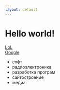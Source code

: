 ```yaml
---
layout: default
---
```


# Hello world!
[LoL](/)  
[Google](http://google.com)

* софт
* радиоэлектроника
* разработка програм
* сайтостроение
* медиа

<script async src="https://comments.app/js/widget.js?2" data-comments-app-website="zuRUPyyL" data-limit="5"></script>
